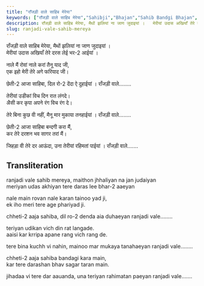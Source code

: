 ```yaml
---
title: "राँजड़ी वाले साहिब मेरेया"
keywords: ["राँजड़ी वाले साहिब मेरेया","Sahibji","Bhajan","Sahib Bandgi Bhajan","Sant Kabir Bhajan","bhajan lyrics","साहिब बंदगी भजन","भजन"]
description: राँजड़ी वाले साहिब मेरेया, मैथों झलियां ना जाण जुदाइयां ।   मेरीयां उदास अखियाँ तेरे दरस लेई भर-2 आईयां ।      नाले मैं रोवां नाले करां तैनू याद जी,
slug: ranjadi-vale-sahib-mereya
---
```


  
राँजड़ी वाले साहिब मेरेया, मैथों झलियां ना जाण जुदाइयां ।  
मेरीयां उदास अखियाँ तेरे दरस लेई भर-2 आईयां ।  
  
नाले मैं रोवां नाले करां तैनू याद जी,  
एक इहो मेरी तेरे अगे फरियाद जी।  
  
छेती-2 आजा साहिबा, दिल रो-2 देंदा ऐ दुहाईयां । राँजड़ी वाले........  
  
तेरीयां उडीकां विच दिन रात लंगदे।  
अैसी कर कृपा अपने रंग विच रंग दे।  
  
तेरे बिना कुछ वी नहीं, मैनू मार मुकाया तनहाईयां । राँजड़ी वाले........  
  
छेती-2 आजा साहिबा बन्दगी करा मैं,  
कर तेरे दरशन भव सागर तरां मैं।  
  
जिहड़ा वी तेरे दर आऊंदा, उना तेरीयां रहिमतां पाईयां । राँजड़ी वाले.......  


## Transliteration

  
ranjadi vale sahib mereya, maithon jhhaliyan na jan judaiyan  
meriyan udas akhiyan tere daras lee bhar-2 aaeyan  
  
nale main rovan nale karan tainoo yad ji,  
ek iho meri tere age phariyad ji.  
  
chheti-2 aaja sahiba, dil ro-2 denda aia duhaeyan ranjadi vale........  
  
teriyan udikan vich din rat langade.  
aaisi kar krripa apane rang vich rang de.  
  
tere bina kuchh vi nahin, mainoo mar mukaya tanahaeyan ranjadi vale........  
  
chheti-2 aaja sahiba bandagi kara main,  
kar tere darashan bhav sagar taran main.  
  
jihadaa vi tere dar aauanda, una teriyan rahimatan paeyan ranjadi vale.......  

  